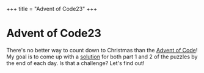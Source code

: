 +++
title = "Advent of Code23"
+++

# Advent of Code23
There's no better way to count down to Christmas than the [Advent of Code](https://adventofcode.com/2023)!
My goal is to come up with a [solution](https://github.com/clippyCat/aoc23) for both part 1 and 2 of the puzzles by the end of each day.
Is that a challenge? Let's find out!
